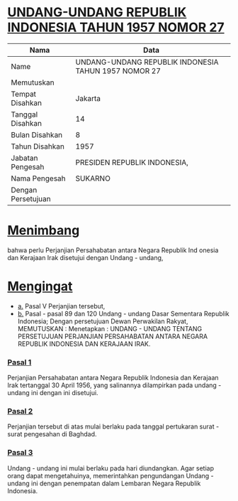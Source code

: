 # [UNDANG-UNDANG REPUBLIK INDONESIA TAHUN 1957 NOMOR 27](http://example.org/legal/document/uu/1957/27)

| Nama | Data |
| ------ | ----- |
|Name|UNDANG-UNDANG REPUBLIK INDONESIA TAHUN 1957 NOMOR 27|
|Memutuskan||
|Tempat Disahkan|Jakarta|
|Tanggal Disahkan|14|
|Bulan Disahkan|8|
|Tahun Disahkan|1957|
|Jabatan Pengesah|PRESIDEN REPUBLIK INDONESIA,|
|Nama Pengesah|SUKARNO|
|Dengan Persetujuan||
# [Menimbang](http://example.org/legal/document/uu/1957/27/menimbang)
bahwa perlu Perjanjian Persahabatan antara Negara Republik Ind onesia dan Kerajaan Irak disetujui dengan Undang - undang,
# [Mengingat](http://example.org/legal/document/uu/1957/27/mengingat)

* [a.](http://example.org/legal/document/uu/1957/27/mengingat/point/a) Pasal V Perjanjian tersebut,
* [b.](http://example.org/legal/document/uu/1957/27/mengingat/point/b) Pasal - pasal 89 dan 120 Undang - undang Dasar Sementara Republik Indonesia; Dengan persetujuan Dewan Perwakilan Rakyat, MEMUTUSKAN : Menetapkan : UNDANG - UNDANG TENTANG PERSETUJUAN PERJANJIAN PERSAHABATAN ANTARA NEGARA REPUBLIK INDONESIA DAN KERAJAAN IRAK.

### [Pasal 1](http://example.org/legal/document/uu/1957/27/pasal/0001)
Perjanjian Persahabatan antara Negara Republik Indonesia dan Kerajaan Irak tertanggal 30 April 1956, yang salinannya dilampirkan pada undang - undang ini dengan ini disetujui.


### [Pasal 2](http://example.org/legal/document/uu/1957/27/pasal/0002)
Perjanjian tersebut di atas mulai berlaku pada tanggal pertukaran surat - surat pengesahan di Baghdad.


### [Pasal 3](http://example.org/legal/document/uu/1957/27/pasal/0003)
Undang - undang ini mulai berlaku pada hari diundangkan. Agar setiap orang dapat mengetahuinya, memerintahkan pengundangan Undang - undang ini dengan penempatan dalam Lembaran Negara Republik Indonesia.
